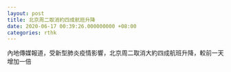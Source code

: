 ```yaml
---
layout: post
title: 北京周二取消約四成航班升降
date: 2020-06-17 00:39:26.000000000 +08:00
categories: rthk
---
```


內地傳媒報道，受新型肺炎疫情影響，北京周二取消大約四成航班升降，較前一天增加一倍



　　
